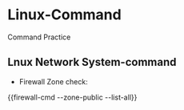 # Linux-Command
Command Practice

## Lnux Network System-command

*  Firewall Zone check:

{{firewall-cmd --zone-public --list-all}}
